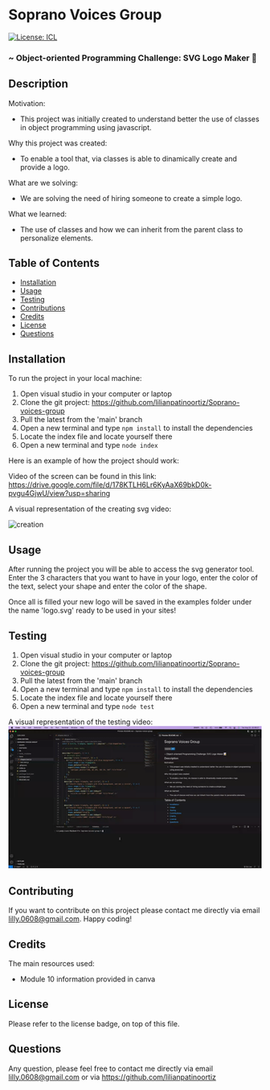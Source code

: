 # Soprano Voices Group

[![License: ICL](https://img.shields.io/badge/License-ISC-blue.svg)](https://opensource.org/licenses/ISC)

### ~ Object-oriented Programming Challenge: SVG Logo Maker 📝

## Description

Motivation:

- This project was initially created to understand better the use of classes in object programming using javascript.

Why this project was created:

- To enable a tool that, via classes is able to dinamically create and provide a logo.

What are we solving:

- We are solving the need of hiring someone to create a simple logo.

What we learned:

- The use of classes and how we can inherit from the parent class to personalize elements.

## Table of Contents

- [Installation](#installation)
- [Usage](#usage)
- [Testing](#testing)
- [Contributions](#contributing)
- [Credits](#credits)
- [License](#license)
- [Questions](#questions)

## Installation

To run the project in your local machine:

1. Open visual studio in your computer or laptop
2. Clone the git project: https://github.com/lilianpatinoortiz/Soprano-voices-group
3. Pull the latest from the 'main' branch
4. Open a new terminal and type `npm install` to install the dependencies
5. Locate the index file and locate yourself there
6. Open a new terminal and type `node index`

Here is an example of how the project should work:

Video of the screen can be found in this link:
https://drive.google.com/file/d/178KTLH6Lr6KyAaX69bkD0k-pvgu4GjwU/view?usp=sharing

A visual representation of the creating svg video:

![creation](assets/img/creation.gif)

## Usage

After running the project you will be able to access the svg generator tool. Enter the 3 characters that you want to have in your logo, enter the color of the text, select your shape and enter the color of the shape.

Once all is filled your new logo will be saved in the examples folder under the name 'logo.svg' ready to be used in your sites!

## Testing

1. Open visual studio in your computer or laptop
2. Clone the git project: https://github.com/lilianpatinoortiz/Soprano-voices-group
3. Pull the latest from the 'main' branch
4. Open a new terminal and type `npm install` to install the dependencies
5. Locate the index file and locate yourself there
6. Open a new terminal and type `node test`

A visual representation of the testing video:
![test](assets/img/test.gif)

## Contributing

If you want to contribute on this project please contact me directly via email lilly.0608@gmail.com. Happy coding!

## Credits

The main resources used:

- Module 10 information provided in canva

## License

Please refer to the license badge, on top of this file.

## Questions

Any question, please feel free to contact me directly via email lilly.0608@gmail.com or via https://github.com/lilianpatinoortiz
